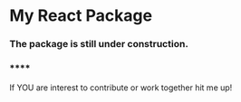 ### <h1>My React Package</h1>

<h3>
    The package is still under construction.
</h3>

### \*\*\*\*

<p>If YOU are interest to contribute or work together hit me up!</p>
